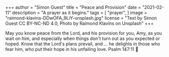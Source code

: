 +++
author = "Simon Guest"
title = "Peace and Provision"
date = "2021-02-11"
description = "A prayer as it begins."
tags = [
    "prayer",
]
image = "raimond-klavins-DDwOFA_9LiY-unsplash.jpg"
license = "Text by Simon Guest CC BY-NC-ND 4.0, Photo by Raimond Klavins on Unsplash"
+++

May you know peace from the Lord, and his provision for you, Amy, as you wait on him, and especially when things don't turn out as you expected or hoped. Know that the Lord's plans prevail, and ... he delights in those who fear him, who put their hope in his unfailing love. Psalm 147:11
🙏
